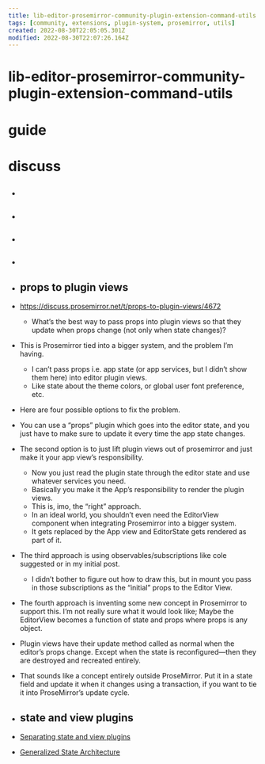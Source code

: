 ```yaml
---
title: lib-editor-prosemirror-community-plugin-extension-command-utils
tags: [community, extensions, plugin-system, prosemirror, utils]
created: 2022-08-30T22:05:05.301Z
modified: 2022-08-30T22:07:26.164Z
---
```


# lib-editor-prosemirror-community-plugin-extension-command-utils

# guide

# discuss
- ## 

- ## 

- ## 

- ## 

- ## props to plugin views
- https://discuss.prosemirror.net/t/props-to-plugin-views/4672
  - What’s the best way to pass props into plugin views so that they update when props change (not only when state changes)?

- This is Prosemirror tied into a bigger system, and the problem I’m having. 
  - I can’t pass props i.e. app state (or app services, but I didn’t show them here) into editor plugin views.
  - Like state about the theme colors, or global user font preference, etc.
- Here are four possible options to fix the problem.
- You can use a “props” plugin which goes into the editor state, and you just have to make sure to update it every time the app state changes.
- The second option is to just lift plugin views out of prosemirror and just make it your app view’s responsibility. 
  - Now you just read the plugin state through the editor state and use whatever services you need. 
  - Basically you make it the App’s responsibility to render the plugin views.
  - This is, imo, the “right” approach. 
  - In an ideal world, you shouldn’t even need the EditorView component when integrating Prosemirror into a bigger system. 
  - It gets replaced by the App view and EditorState gets rendered as part of it.
- The third approach is using observables/subscriptions like cole suggested or in my initial post. 
  - I didn’t bother to figure out how to draw this, but in mount you pass in those subscriptions as the “initial” props to the Editor View.
- The fourth approach is inventing some new concept in Prosemirror to support this. I’m not really sure what it would look like; Maybe the EditorView becomes a function of state and props where props is any object.

- Plugin views have their update method called as normal when the editor’s props change. Except when the state is reconfigured—then they are destroyed and recreated entirely.
- That sounds like a concept entirely outside ProseMirror. Put it in a state field and update it when it changes using a transaction, if you want to tie it into ProseMirror’s update cycle.

- ## state and view plugins

 - [Separating state and view plugins](https://discuss.prosemirror.net/t/separating-state-and-view-plugins/3970)

- [Generalized State Architecture](https://discuss.prosemirror.net/t/generalized-state-architecture/3908)
